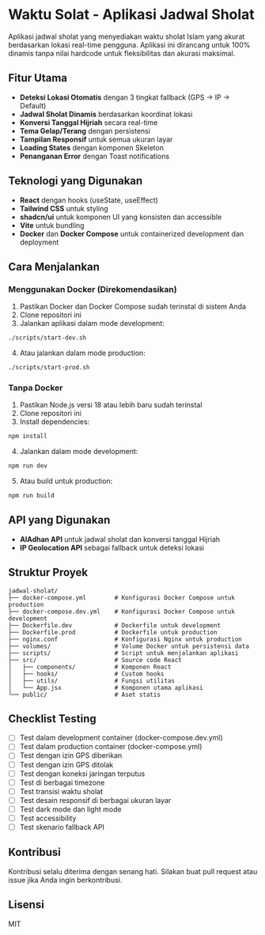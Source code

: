 # Waktu Solat - Aplikasi Jadwal Sholat

Aplikasi jadwal sholat yang menyediakan waktu sholat Islam yang akurat berdasarkan lokasi real-time pengguna. Aplikasi ini dirancang untuk 100% dinamis tanpa nilai hardcode untuk fleksibilitas dan akurasi maksimal.

## Fitur Utama

- **Deteksi Lokasi Otomatis** dengan 3 tingkat fallback (GPS → IP → Default)
- **Jadwal Sholat Dinamis** berdasarkan koordinat lokasi
- **Konversi Tanggal Hijriah** secara real-time
- **Tema Gelap/Terang** dengan persistensi
- **Tampilan Responsif** untuk semua ukuran layar
- **Loading States** dengan komponen Skeleton
- **Penanganan Error** dengan Toast notifications

## Teknologi yang Digunakan

- **React** dengan hooks (useState, useEffect)
- **Tailwind CSS** untuk styling
- **shadcn/ui** untuk komponen UI yang konsisten dan accessible
- **Vite** untuk bundling
- **Docker** dan **Docker Compose** untuk containerized development dan deployment

## Cara Menjalankan

### Menggunakan Docker (Direkomendasikan)

1. Pastikan Docker dan Docker Compose sudah terinstal di sistem Anda
2. Clone repositori ini
3. Jalankan aplikasi dalam mode development:

```bash
./scripts/start-dev.sh
```

4. Atau jalankan dalam mode production:

```bash
./scripts/start-prod.sh
```

### Tanpa Docker

1. Pastikan Node.js versi 18 atau lebih baru sudah terinstal
2. Clone repositori ini
3. Install dependencies:

```bash
npm install
```

4. Jalankan dalam mode development:

```bash
npm run dev
```

5. Atau build untuk production:

```bash
npm run build
```

## API yang Digunakan

- **AlAdhan API** untuk jadwal sholat dan konversi tanggal Hijriah
- **IP Geolocation API** sebagai fallback untuk deteksi lokasi

## Struktur Proyek

```
jadwal-sholat/
├── docker-compose.yml        # Konfigurasi Docker Compose untuk production
├── docker-compose.dev.yml    # Konfigurasi Docker Compose untuk development
├── Dockerfile.dev            # Dockerfile untuk development
├── Dockerfile.prod           # Dockerfile untuk production
├── nginx.conf                # Konfigurasi Nginx untuk production
├── volumes/                  # Volume Docker untuk persistensi data
├── scripts/                  # Script untuk menjalankan aplikasi
├── src/                      # Source code React
│   ├── components/           # Komponen React
│   ├── hooks/                # Custom hooks
│   ├── utils/                # Fungsi utilitas
│   └── App.jsx               # Komponen utama aplikasi
└── public/                   # Aset statis
```

## Checklist Testing

- [ ] Test dalam development container (docker-compose.dev.yml)
- [ ] Test dalam production container (docker-compose.yml)
- [ ] Test dengan izin GPS diberikan
- [ ] Test dengan izin GPS ditolak
- [ ] Test dengan koneksi jaringan terputus
- [ ] Test di berbagai timezone
- [ ] Test transisi waktu sholat
- [ ] Test desain responsif di berbagai ukuran layar
- [ ] Test dark mode dan light mode
- [ ] Test accessibility
- [ ] Test skenario fallback API

## Kontribusi

Kontribusi selalu diterima dengan senang hati. Silakan buat pull request atau issue jika Anda ingin berkontribusi.

## Lisensi

MIT
